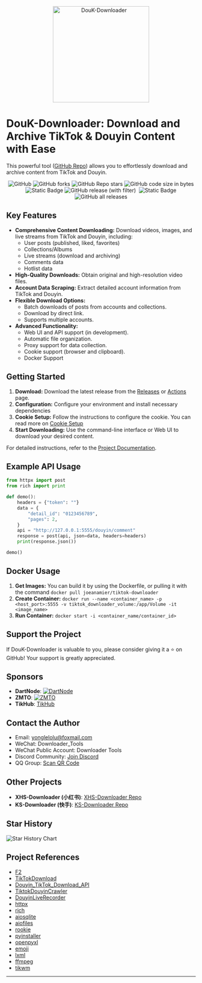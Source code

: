<div align="center">
<img src="./static/images/DouK-Downloader.png" alt="DouK-Downloader" height="256" width="256"><br>
</div>

# DouK-Downloader: Download and Archive TikTok & Douyin Content with Ease

This powerful tool ([GitHub Repo](https://github.com/JoeanAmier/TikTokDownloader)) allows you to effortlessly download and archive content from TikTok and Douyin.

<div align="center">
<img alt="GitHub" src="https://img.shields.io/github/license/JoeanAmier/TikTokDownloader?style=flat-square">
<img alt="GitHub forks" src="https://img.shields.io/github/forks/JoeanAmier/TikTokDownloader?style=flat-square&color=55efc4">
<img alt="GitHub Repo stars" src="https://img.shields.io/github/stars/JoeanAmier/TikTokDownloader?style=flat-square&color=fda7df">
<img alt="GitHub code size in bytes" src="https://img.shields.io/github/languages/code-size/JoeanAmier/TikTokDownloader?style=flat-square&color=a29bfe">
<br>
<img alt="Static Badge" src="https://img.shields.io/badge/Python-3.12-b8e994?style=flat-square&logo=python&labelColor=3dc1d3">
<img alt="GitHub release (with filter)" src="https://img.shields.io/github/v/release/JoeanAmier/TikTokDownloader?style=flat-square&color=48dbfb">
<img src="https://img.shields.io/badge/Sourcery-enabled-884898?style=flat-square&color=1890ff" alt="">
<img alt="Static Badge" src="https://img.shields.io/badge/Docker-badc58?style=flat-square&logo=docker">
<img alt="GitHub all releases" src="https://img.shields.io/github/downloads/JoeanAmier/TikTokDownloader/total?style=flat-square&color=ffdd59">
</div>

## Key Features

*   **Comprehensive Content Downloading:** Download videos, images, and live streams from TikTok and Douyin, including:
    *   User posts (published, liked, favorites)
    *   Collections/Albums
    *   Live streams (download and archiving)
    *   Comments data
    *   Hotlist data
*   **High-Quality Downloads:** Obtain original and high-resolution video files.
*   **Account Data Scraping:** Extract detailed account information from TikTok and Douyin.
*   **Flexible Download Options:**
    *   Batch downloads of posts from accounts and collections.
    *   Download by direct link.
    *   Supports multiple accounts.
*   **Advanced Functionality:**
    *   Web UI and API support (in development).
    *   Automatic file organization.
    *   Proxy support for data collection.
    *   Cookie support (browser and clipboard).
    *   Docker Support

## Getting Started

1.  **Download:** Download the latest release from the [Releases](https://github.com/JoeanAmier/TikTokDownloader/releases/latest) or [Actions](https://github.com/JoeanAmier/TikTokDownloader/actions) page.
2.  **Configuration:** Configure your environment and install necessary dependencies
3.  **Cookie Setup:** Follow the instructions to configure the cookie. You can read more on [Cookie Setup](https://github.com/JoeanAmier/TikTokDownloader/blob/master/docs/Cookie%E8%8E%B7%E5%8F%96%E6%95%99%E7%A8%8B.md)
4.  **Start Downloading:** Use the command-line interface or Web UI to download your desired content.

For detailed instructions, refer to the [Project Documentation](https://github.com/JoeanAmier/TikTokDownloader/wiki/Documentation).

## Example API Usage

```python
from httpx import post
from rich import print

def demo():
    headers = {"token": ""}
    data = {
        "detail_id": "0123456789",
        "pages": 2,
    }
    api = "http://127.0.0.1:5555/douyin/comment"
    response = post(api, json=data, headers=headers)
    print(response.json())

demo()
```

## Docker Usage
1.  **Get Images:** You can build it by using the Dockerfile, or pulling it with the command `docker pull joeanamier/tiktok-downloader`
2.  **Create Container:** `docker run --name <container_name> -p <host_port>:5555 -v tiktok_downloader_volume:/app/Volume -it <image_name>`
3.  **Run Container:** `docker start -i <container_name/container_id>`

## Support the Project

If DouK-Downloader is valuable to you, please consider giving it a ⭐ on GitHub! Your support is greatly appreciated.

## Sponsors

*   **DartNode**: <a href="https://dartnode.com "><img src="https://dartnode.com/branding/DN-Open-Source-sm.png" alt="DartNode" ></a>
*   **ZMTO**: <a href="https://www.zmto.com/"><img src="https://console.zmto.com/templates/2019/dist/images/logo_dark.svg" alt="ZMTO"></a>
*   **TikHub**: <a href="https://tikhub.io/">TikHub</a>

## Contact the Author

*   Email: yonglelolu@foxmail.com
*   WeChat: Downloader\_Tools
*   WeChat Public Account: Downloader Tools
*   Discord Community: [Join Discord](https://discord.com/invite/ZYtmgKud9Y)
*   QQ Group: [Scan QR Code](https://github.com/JoeanAmier/TikTokDownloader/blob/master/docs/QQ%E7%BE%A4%E8%81%8A%E4%BA%8C%E7%BB%B4%E7%A0%81.png)

## Other Projects

*   **XHS-Downloader (小红书)**: [XHS-Downloader Repo](https://github.com/JoeanAmier/XHS-Downloader)
*   **KS-Downloader (快手)**: [KS-Downloader Repo](https://github.com/JoeanAmier/KS-Downloader)

## Star History

<p>
<img alt="Star History Chart" src="https://api.star-history.com/svg?repos=JoeanAmier/TikTokDownloader&amp;type=Timeline"/>
</p>

## Project References

*   [F2](https://github.com/Johnserf-Seed/f2)
*   [TikTokDownload](https://github.com/Johnserf-Seed/TikTokDownload)
*   [Douyin_TikTok_Download_API](https://github.com/Evil0ctal/Douyin_TikTok_Download_API)
*   [TiktokDouyinCrawler](https://github.com/NearHuiwen/TiktokDouyinCrawler)
*   [DouyinLiveRecorder](https://github.com/ihmily/DouyinLiveRecorder)
*   [httpx](https://github.com/encode/httpx/)
*   [rich](https://github.com/Textualize/rich)
*   [aiosqlite](https://github.com/omnilib/aiosqlite)
*   [aiofiles](https://github.com/Tinche/aiofiles)
*   [rookie](https://github.com/thewh1teagle/rookie)
*   [pyinstaller](https://github.com/pyinstaller/pyinstaller)
*   [openpyxl](https://foss.heptapod.net/openpyxl/openpyxl)
*   [emoji](https://github.com/carpedm20/emoji/)
*   [lxml](https://github.com/lxml/lxml)
*   [ffmpeg](https://ffmpeg.org/ffmpeg-all.html)
*   [tikwm](https://www.tikwm.com/)

---